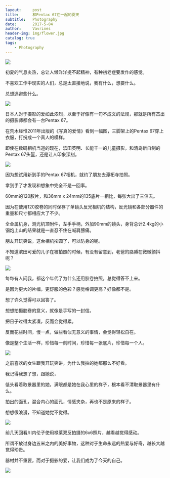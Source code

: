```yaml
---
layout:     post
title:      和Pentax 67在一起的夏天
subtitle:   Photography
date:       2017-5-04
author:     Vavrines
header-img: img/flower.jpg
catalog: true
tags:
    - Photography
---
```


![](https://ws3.sinaimg.cn/large/006tNc79gy1fno50kr4wzj31kw1xhnpi.jpg)

初夏的气息炎热，总让人懒洋洋提不起精神，有种初老症要发作的感觉。

不喜欢工作中现实的人们，总是太直接地说，我有什么，想要什么。

总想逃避些什么。

![](https://ws2.sinaimg.cn/large/006tNc79gy1fno50e1f75j31kw1alqva.jpg)

日本人对于摄影的爱如此浓烈，以至于好像有一句不成文的法规，那就是所有杰出的摄影师都会有一台Pentax 67。

在荒木经惟2011年出版的《写真的爱情》看到一幅图，三脚架上的Pentax 67穿上衣服，打扮成一个真人的模样。

即使在数码相机当道的现在，滨田英明、长能丰一的儿童摄影，和清岛新自制的Pentax 67头盔，还是让人印象深刻。

![](https://ws1.sinaimg.cn/large/006tNc79gy1fno50f6l1bj31kw1alqva.jpg)

因为想试用新到手的Pentax 67相机，就约了朋友去潭柘寺拍照。

拿到手了才发现和想象中完全不是一回事。

60mm的120胶片，和36mm x 24mm的135底片一相比，每张大出了三倍去。

因为在使用120胶卷的同时保存了单镜头反光相机的结构，反光镜和各部分器件的重量和尺寸都相应大了不少。

全金属机身，测光机顶附件，左手手柄，外加90mm的镜头，身背总计2.4kg的小钢炮上山的结果就是一直忍不住在喊肩膀痛。

朋友开玩笑说，这台相机抡圆了，可以防身的呢。

不知道滨田可爱的儿子在被拍照的时候，有没有留意到，老爸的胳膊在微微颤抖呢？

![](https://ws1.sinaimg.cn/large/006tNc79gy1fno50gq57uj31kw1cr4qx.jpg)

每每有人问我，都这个年代了为什么还用胶卷拍照，总觉得答不上来。

是因为更大的片幅，更舒服的色彩？感觉格调更高？好像都不是。

想了许久觉得可以回答了。

想想拍摄胶卷的意义，就像是手写的一封信。

把日子过得太紧凑，反而会觉得累。

反而花些时间，慢一点，做些看似无意义的事情，会觉得轻松自在。

像是整个生活一样，珍惜每一刻时间，珍惜每一张底片，珍惜每一个人。

![](https://ws1.sinaimg.cn/large/006tNc79gy1fno50jhavxj31kw1uee88.jpg)

之前喜欢的女生跟我开玩笑讲，为什么我拍的她都那么不好看。

我记得我想了想，跟她说，

低头看着取景器里的她，满眼都是她在我心里的样子，根本看不清取景器里有什么。

拍出的面孔，混合内心的面孔，情感夹杂，再也不是原来的样子。

想想很浪漫，不知道她觉不觉得。

![](https://ws3.sinaimg.cn/large/006tNc79gy1fno50i6wwlj31kw1alb2i.jpg)

前几天回看川内伦子使用禄莱双反拍摄的6x6照片，越看越觉得感动。

所谓不放过身边五米之内的美好事物，这种对于生命永远的热爱与好奇，越长大越觉得珍贵。

器材并不重要，而对于摄影的爱，让我们成为了今天的自己。

![](https://ws3.sinaimg.cn/large/006tNc79gy1fno50metxpj31kw1xhkju.jpg)

